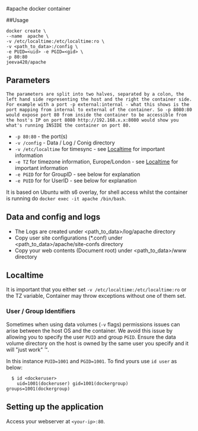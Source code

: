 #apache docker container

##Usage

```
docker create \
--name  apache \
-v /etc/localtime:/etc/localtime:ro \
-v <path_to_data>:/config \
-e PUID=<uid> -e PGID=<gid> \
-p 80:80
jeeva420/apache
```

## Parameters

`The parameters are split into two halves, separated by a colon, the left hand side representing the host and the right the container side. 
For example with a port -p external:internal - what this shows is the port mapping from internal to external of the container.
So -p 8080:80 would expose port 80 from inside the container to be accessible from the host's IP on port 8080
http://192.168.x.x:8080 would show you what's running INSIDE the container on port 80.`


* `-p 80:80` - the port(s)
* `-v /config` - Data / Log  / Conig directory
* `-v /etc/localtime` for timesync - see [Localtime](#localtime) for important information
* `-e TZ` for timezone information, Europe/London - see [Localtime](#localtime) for important information
* `-e PGID` for for GroupID - see below for explanation
* `-e PUID` for for UserID - see below for explanation

It is based on Ubuntu with s6 overlay, for shell access whilst the container is running do `docker exec -it apache /bin/bash`.

## Data and config and logs
* The Logs are created under <path_to_data>/log/apache directory
* Copy user site configurations (*.conf) under  <path_to_data>/apache/site-confs directory
* Copy your web contents (Document root) under <path_to_data>/www directory

## Localtime

It is important that you either set `-v /etc/localtime:/etc/localtime:ro` or the TZ variable, Container may throw exceptions without one of them set.

### User / Group Identifiers

Sometimes when using data volumes (`-v` flags) permissions issues can arise between the host OS and the container. We avoid this issue by allowing you to specify the user `PUID` and group `PGID`. Ensure the data volume directory on the host is owned by the same user you specify and it will "just work" ™.

In this instance `PUID=1001` and `PGID=1001`. To find yours use `id user` as below:

```
  $ id <dockeruser>
    uid=1001(dockeruser) gid=1001(dockergroup) groups=1001(dockergroup)
```

## Setting up the application

Access your webserver at  `<your-ip>:80`.